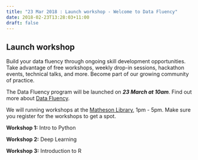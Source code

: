 ```yaml
---
title: "23 Mar 2018 : Launch workshop - Welcome to Data Fluency"
date: 2018-02-23T13:28:03+11:00
draft: false
---
```


## Launch workshop 

Build your data fluency through ongoing skill development opportunities. 
Take advantage of free workshops, weekly drop-in sessions, hackathon events, 
technical talks, and more. Become part of our growing community of practice.
 
The Data Fluency program will be launched on ***23 March at 10am***. 
Find out more about [Data Fluency](https://www.monash.edu/library/data-fluency).
 
We will running workshops at the [Matheson Library](https://goo.gl/maps/HUKeRDWYk9y), 1pm - 5pm. 
Make sure you register for the workshops to get a spot.
 
**Workshop 1:** Intro to Python **<register here>**

**Workshop 2:** Deep Learning **<register here>**

**Workshop 3:** Introduction to R **<register here>**




